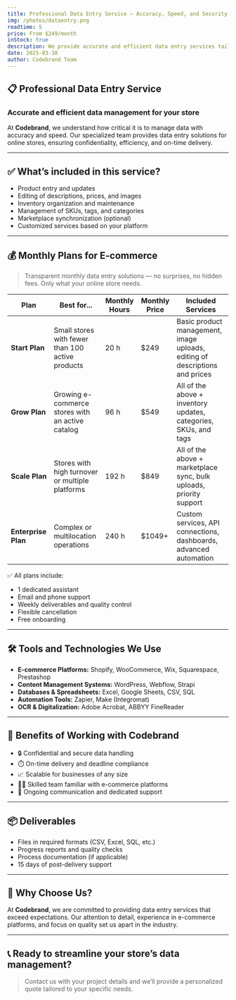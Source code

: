 ```yaml
---
title: Professional Data Entry Service – Accuracy, Speed, and Security
img: /photos/dataentry.png
readtime: 5
price: From $249/month
inStock: true
description: We provide accurate and efficient data entry services tailored for e-commerce stores. Our specialized team helps you manage your catalog, update products, organize your inventory, and keep your online store up to date.
date: 2025-03-30
author: Codebrand Team
---
```


## 📋 Professional Data Entry Service

### Accurate and efficient data management for your store

At **Codebrand**, we understand how critical it is to manage data with accuracy and speed. Our specialized team provides data entry solutions for online stores, ensuring confidentiality, efficiency, and on-time delivery.

---

## ✅ What’s included in this service?

- Product entry and updates  
- Editing of descriptions, prices, and images  
- Inventory organization and maintenance  
- Management of SKUs, tags, and categories  
- Marketplace synchronization (optional)  
- Customized services based on your platform

---

## 💰 Monthly Plans for E-commerce

> Transparent monthly data entry solutions — no surprises, no hidden fees. Only what your online store needs.

| Plan                  | Best for...                                          | Monthly Hours | Monthly Price | Included Services                                                                 |
|-----------------------|------------------------------------------------------|----------------|----------------|-----------------------------------------------------------------------------------|
| **Start Plan**        | Small stores with fewer than 100 active products     | 20 h           | $249           | Basic product management, image uploads, editing of descriptions and prices      |
| **Grow Plan**         | Growing e-commerce stores with an active catalog     | 96 h           | $549           | All of the above + inventory updates, categories, SKUs, and tags                 |
| **Scale Plan**        | Stores with high turnover or multiple platforms      | 192 h          | $849           | All of the above + marketplace sync, bulk uploads, priority support              |
| **Enterprise Plan**   | Complex or multilocation operations                  | 240 h          | $1049+         | Custom services, API connections, dashboards, advanced automation                |

✅ All plans include:

- 1 dedicated assistant  
- Email and phone support  
- Weekly deliverables and quality control  
- Flexible cancellation  
- Free onboarding  

---

## 🛠️ Tools and Technologies We Use

- **E-commerce Platforms:** Shopify, WooCommerce, Wix, Squarespace, Prestashop  
- **Content Management Systems:** WordPress, Webflow, Strapi  
- **Databases & Spreadsheets:** Excel, Google Sheets, CSV, SQL  
- **Automation Tools:** Zapier, Make (Integromat)  
- **OCR & Digitalization:** Adobe Acrobat, ABBYY FineReader

---

## 🎯 Benefits of Working with Codebrand

- 🔒 Confidential and secure data handling  
- ⏱️ On-time delivery and deadline compliance  
- 📈 Scalable for businesses of any size  
- 🧑‍💼 Skilled team familiar with e-commerce platforms  
- 💬 Ongoing communication and dedicated support

---

## 📦 Deliverables

- Files in required formats (CSV, Excel, SQL, etc.)  
- Progress reports and quality checks  
- Process documentation (if applicable)  
- 15 days of post-delivery support

---

## 🤝 Why Choose Us?

At **Codebrand**, we are committed to providing data entry services that exceed expectations. Our attention to detail, experience in e-commerce platforms, and focus on quality set us apart in the industry.

---

## 📞 Ready to streamline your store’s data management?

> Contact us with your project details and we’ll provide a personalized quote tailored to your specific needs.
